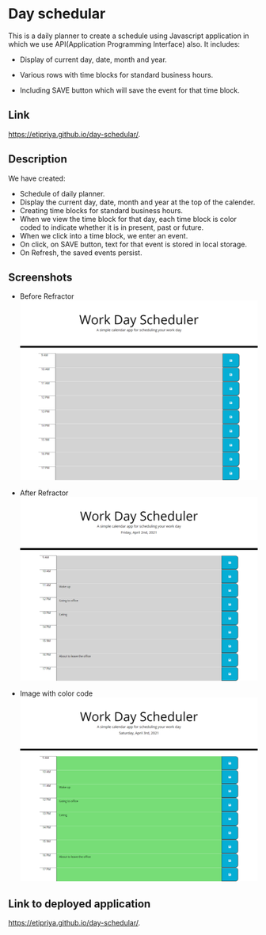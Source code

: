 # Day schedular

This is a daily planner to create a schedule using Javascript application in which we use API(Application Programming Interface) also. It includes:

- Display of current day, date, month and year.

- Various rows with time blocks for standard business hours.

- Including SAVE button which will save the event for that time block.

## Link

https://etipriya.github.io/day-schedular/.

## Description

We have created:

- Schedule of daily planner.
- Display the current day, date, month and year at the top of the calender.
- Creating time blocks for standard business hours.
- When we view the time block for that day, each time block is color coded to indicate whether it is in present, past or future.
- When we click into a time block, we enter an event.
- On click, on SAVE button, text for that event is stored in local storage.
- On Refresh, the saved events persist.

## Screenshots

- Before Refractor
  ![image](.\assets/images/previous_layout.png)

- After Refractor
  ![image](.\assets/images/latest%20layout.png)

- Image with color code
  ![image](.\assets/images/before_time%20_came_up.png)

## Link to deployed application

https://etipriya.github.io/day-schedular/.
